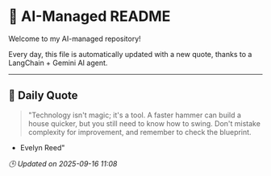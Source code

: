 # 🧠 AI-Managed README

Welcome to my AI-managed repository!

Every day, this file is automatically updated with a new quote, thanks to a LangChain + Gemini AI agent.

---

## 📅 Daily Quote

> "Technology isn't magic; it's a tool.
A faster hammer can build a house quicker,
but you still need to know how to swing.
Don't mistake complexity for improvement,
and remember to check the blueprint.

- Evelyn Reed"

*🕒 Updated on 2025-09-16 11:08*